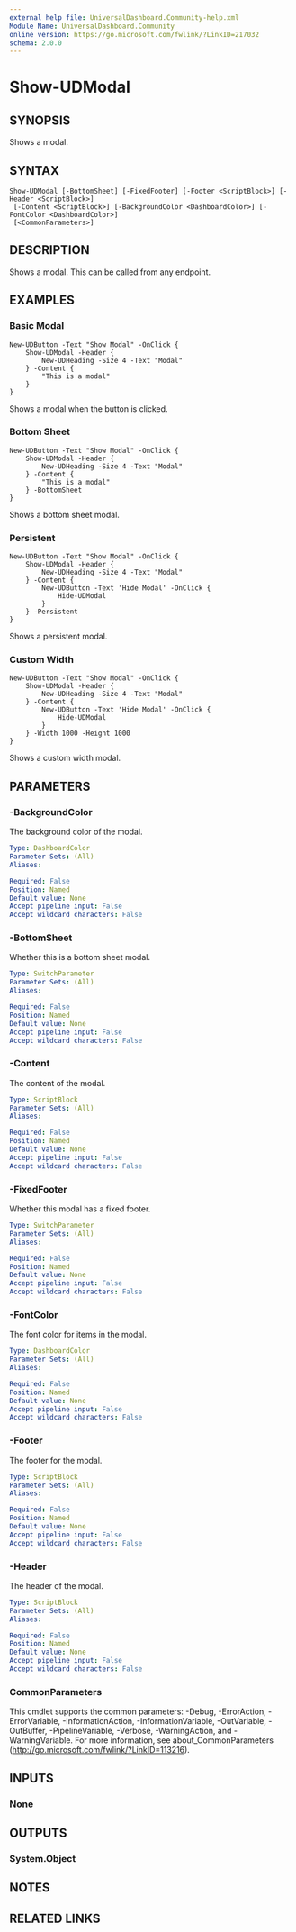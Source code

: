```yaml
---
external help file: UniversalDashboard.Community-help.xml
Module Name: UniversalDashboard.Community
online version: https://go.microsoft.com/fwlink/?LinkID=217032
schema: 2.0.0
---
```


# Show-UDModal

## SYNOPSIS
Shows a modal. 

## SYNTAX

```
Show-UDModal [-BottomSheet] [-FixedFooter] [-Footer <ScriptBlock>] [-Header <ScriptBlock>]
 [-Content <ScriptBlock>] [-BackgroundColor <DashboardColor>] [-FontColor <DashboardColor>]
 [<CommonParameters>]
```

## DESCRIPTION
Shows a modal. This can be called from any endpoint.

## EXAMPLES

### Basic Modal
```
New-UDButton -Text "Show Modal" -OnClick {
    Show-UDModal -Header {
        New-UDHeading -Size 4 -Text "Modal"
    } -Content {
        "This is a modal"
    }
}
```

Shows a modal when the button is clicked.

### Bottom Sheet
```
New-UDButton -Text "Show Modal" -OnClick {
    Show-UDModal -Header {
        New-UDHeading -Size 4 -Text "Modal"
    } -Content {
        "This is a modal"
    } -BottomSheet
}
```

Shows a bottom sheet modal.

### Persistent
```
New-UDButton -Text "Show Modal" -OnClick {
    Show-UDModal -Header {
        New-UDHeading -Size 4 -Text "Modal"
    } -Content {
        New-UDButton -Text 'Hide Modal' -OnClick {
            Hide-UDModal
        }
    } -Persistent
}
```

Shows a persistent modal.

### Custom Width
```
New-UDButton -Text "Show Modal" -OnClick {
    Show-UDModal -Header {
        New-UDHeading -Size 4 -Text "Modal"
    } -Content {
        New-UDButton -Text 'Hide Modal' -OnClick {
            Hide-UDModal
        }
    } -Width 1000 -Height 1000
}
```

Shows a custom width modal.

## PARAMETERS

### -BackgroundColor
The background color of the modal. 

```yaml
Type: DashboardColor
Parameter Sets: (All)
Aliases: 

Required: False
Position: Named
Default value: None
Accept pipeline input: False
Accept wildcard characters: False
```

### -BottomSheet
Whether this is a bottom sheet modal. 

```yaml
Type: SwitchParameter
Parameter Sets: (All)
Aliases: 

Required: False
Position: Named
Default value: None
Accept pipeline input: False
Accept wildcard characters: False
```

### -Content
The content of the modal. 

```yaml
Type: ScriptBlock
Parameter Sets: (All)
Aliases: 

Required: False
Position: Named
Default value: None
Accept pipeline input: False
Accept wildcard characters: False
```

### -FixedFooter
Whether this modal has a fixed footer. 

```yaml
Type: SwitchParameter
Parameter Sets: (All)
Aliases: 

Required: False
Position: Named
Default value: None
Accept pipeline input: False
Accept wildcard characters: False
```

### -FontColor
The font color for items in the modal. 

```yaml
Type: DashboardColor
Parameter Sets: (All)
Aliases: 

Required: False
Position: Named
Default value: None
Accept pipeline input: False
Accept wildcard characters: False
```

### -Footer
The footer for the modal. 

```yaml
Type: ScriptBlock
Parameter Sets: (All)
Aliases: 

Required: False
Position: Named
Default value: None
Accept pipeline input: False
Accept wildcard characters: False
```

### -Header
The header of the modal. 

```yaml
Type: ScriptBlock
Parameter Sets: (All)
Aliases: 

Required: False
Position: Named
Default value: None
Accept pipeline input: False
Accept wildcard characters: False
```

### CommonParameters
This cmdlet supports the common parameters: -Debug, -ErrorAction, -ErrorVariable, -InformationAction, -InformationVariable, -OutVariable, -OutBuffer, -PipelineVariable, -Verbose, -WarningAction, and -WarningVariable. For more information, see about_CommonParameters (http://go.microsoft.com/fwlink/?LinkID=113216).

## INPUTS

### None

## OUTPUTS

### System.Object

## NOTES

## RELATED LINKS

